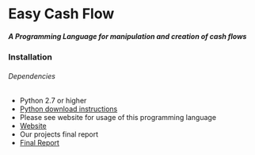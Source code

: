 # Easy Cash Flow
##### A Programming Language for manipulation and creation of cash flows



### Installation
###### Dependencies
* Python 2.7 or higher
* [Python download instructions](http://docs.python-requests.org/en/master/user/install/)
* Please see website for usage of this programming language
* [Website](https://ericsantii.github.io/Easy-Cash-Flow/)
* Our projects final report
* [Final Report](https://github.com/ericsantii/Easy-Cash-Flow/blob/master/ECFFinal.pdf)


